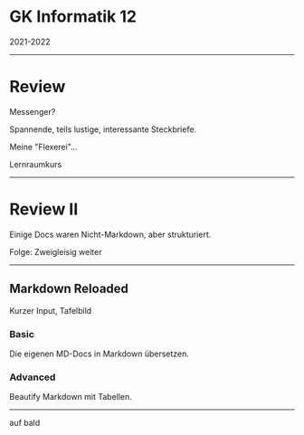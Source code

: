 # GK Informatik 12

2021-2022

---

# Review

Messenger?

Spannende, teils lustige, interessante Steckbriefe.

Meine "Flexerei"...

Lernraumkurs

---

# Review II

Einige Docs waren Nicht-Markdown, aber strukturiert.

Folge: Zweigleisig weiter

---

## Markdown Reloaded

Kurzer Input, Tafelbild

### Basic

Die eigenen MD-Docs in Markdown übersetzen.

### Advanced

Beautify Markdown mit Tabellen.

---

auf bald
